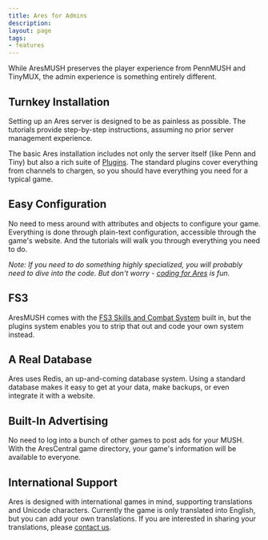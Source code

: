 ```yaml
---
title: Ares for Admins
description:
layout: page
tags: 
- features
---
```


While AresMUSH preserves the player experience from PennMUSH and TinyMUX, the admin experience is something entirely different.

## Turnkey Installation
Setting up an Ares server is designed to be as painless as possible. The tutorials provide step-by-step instructions, assuming no prior server management experience.

The basic Ares installation includes not only the server itself (like Penn and Tiny) but also a rich suite of [Plugins](/plugins). The standard plugins cover everything from channels to chargen, so you should have everything you need for a typical game.

## Easy Configuration

No need to mess around with attributes and objects to configure your game.  Everything is done through plain-text configuration, accessible through the game's website.  And the tutorials will walk you through everything you need to do.

_Note: If you need to do something highly specialized, you will probably need to dive into the code.  But don't worry - [coding for Ares](/features/ares-for-coders) is fun._

## FS3

AresMUSH comes with the [FS3 Skills and Combat System](/fs3) built in, but the plugins system enables you to strip that out and code your own system instead.

## A Real Database
Ares uses Redis, an up-and-coming database system. Using a standard database makes it easy to get at your data, make backups, or even integrate it  with a website.

## Built-In Advertising
No need to log into a bunch of other games to post ads for your MUSH.  With the AresCentral game directory, your game's information will be available to everyone.  

## International Support
Ares is designed with international games in mind, supporting translations and Unicode characters. Currently the game is only translated into English, but you can add your own translations.  If you are interested in sharing your translations, please [contact us](/feedback).